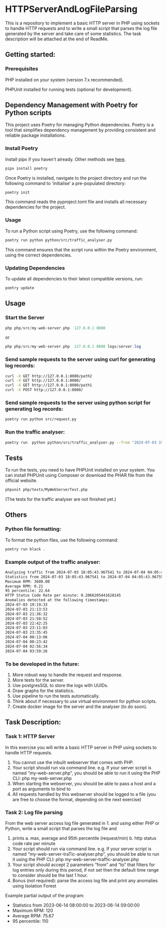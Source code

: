 # HTTPServerAndLogFileParsing
This is a repository to implement a basic HTTP server in PHP using sockets to handle HTTP requests and to write a small script that parses the log file generated by the server and take care of some statistics.
The task description will be attached at the end of ReadMe.

## Getting started:
### Prerequisites
PHP installed on your system (version 7.x recommended). 

PHPUnit installed for running tests (optional for development).

## Dependency Management with Poetry for Python scripts
This project uses Poetry for managing Python dependencies.
Poetry is a tool that simplifies dependency management by providing consistent and reliable package installations.

### Install Poetry
Install pipx if you haven't already. Other methods see [here](https://python-poetry.org/docs/#installation).
```BASH
pipx install poetry
```
Once Poetry is installed, navigate to the project directory and run the following command to ‘initialise’ a pre-populated directory:
```BASH
poetry init 
```
This command reads the pyproject.toml file and installs all necessary dependencies for the project.

### Usage
To run a Python script using Poetry, use the following command:

```bash
poetry run python python/src/traffic_analyser.py
```
This command ensures that the script runs within the Poetry environment, using the correct dependencies.

### Updating Dependencies
To update all dependencies to their latest compatible versions, run:
```bash
poetry update
```

## Usage
### Start the Server
```PHP
php php/src/my-web-server.php  127.0.0.1 8080
```
or
```PHP
php php/src/my-web-server.php  127.0.0.1 8080 logs/server.log
```

### Send sample requests to the server using curl for generating log records:
```BASH
curl -X GET http://127.0.0.1:8080/path2
curl -X GET http://127.0.0.1:8080/
curl -X GET http://127.0.0.1:8080/path1
curl -X POST http://127.0.0.1:8080/
```

### Send sample requests to the server using python script for generating log records:
```BASH
poetry run python src/request.py
```

### Run the traffic analyser:
```BASH
poetry run  python python/src/traffic_analyser.py --from "2024-07-03 19:00:00" --to "2024-07-04 01:00:00"
```

## Tests
To run the tests, you need to have PHPUnit installed on your system. You can install PHPUnit using Composer or download the PHAR file from the official website.
```BASH
phpunit php/tests/MyWebServerTest.php
```
(The tests for the traffic analyser are not finished yet.)

## Others

### Python file formatting:
To format the python files, use the following command:
```bash
poetry run black .
```

### Example output of the traffic analyser:
```bash
Analyzing traffic from 2024-07-03 18:05:43.967541 to 2024-07-04 04:05:43.967559
Statistics from 2024-07-03 18:05:43.967541 to 2024-07-04 04:05:43.967559
Maximum RPM: 3600.00
Average RPM: 0.21
95 percentile: 22.64
HTTP Status Code Rate per minute: 0.2066205441628145
Anomalies detected at the following timestamps:
2024-07-03 19:19:33
2024-07-03 21:13:53
2024-07-03 21:36:32
2024-07-03 21:50:52
2024-07-03 22:42:25
2024-07-03 23:11:03
2024-07-03 23:35:45
2024-07-04 00:13:06
2024-07-04 00:23:42
2024-07-04 02:56:34
2024-07-04 03:59:26
```


### To be developed in the future:
1. More robust way to handle the request and response.
2. More tests for the server.
3. Use postgresSQL to store the logs with UUIDs.
4. Draw graphs for the statistics.
5. Use pipeline to run the tests automatically.
6. Think about if necessary to use virtual environment for python scripts.
7. Create docker image for the server and the analyser (to do soon).


## Task Description:
### Task 1: HTTP Server
In this exercise you will write a basic HTTP server in PHP using sockets to handle HTTP
requests.
1. You cannot use the inbuilt webserver that comes with PHP.
2. Your script should run via command line.
   e.g. If your server script is named “my-web-server.php”, you should be able to
   run it using the PHP CLI:
   php my-web-server.php
3. When starting the webserver, you should be able to pass a host and a port as
   arguments to bind to
4. All requests handled by this webserver should be logged to a file (you are free to
   choose the format, depending on the next exercise)

### Task 2: Log file parsing
From the web server access log file generated in 1. and using either PHP or Python, write
a small script that parses the log file and
1. prints
   a. max, average and 95th percentile (request/min)
   b. http status code rate per minute
2. Your script should run via command line.
   e.g. If your server script is named “my-web-server-traTic-analyser.php”, you
   should be able to run it using the PHP CLI:
   php my-web-server-traffic-analyser.php
3. Your script should accept 2 parameters “from” and “to” that filters for log entries
   only during this period, if not set then the default time range to consider should
   be the last 1 hour.
4. Bonus (not required): parse the access log file and print any anomalies using
   Isolation Forest

Example partial output of the program:
- Statistics from 2023-06-14 08:00:00 to 2023-06-14 09:00:00
- Maximum RPM: 120
- Average RPM: 75.67
- 95 percentile: 110

